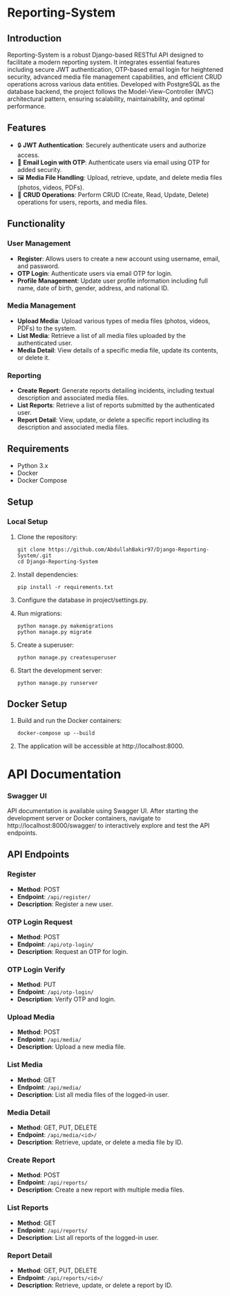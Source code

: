 # Reporting-System

## Introduction

Reporting-System is a robust Django-based RESTful API designed to facilitate a modern reporting system. It integrates essential features including secure JWT authentication, OTP-based email login for heightened security, advanced media file management capabilities, and efficient CRUD operations across various data entities. Developed with PostgreSQL as the database backend, the project follows the Model-View-Controller (MVC) architectural pattern, ensuring scalability, maintainability, and optimal performance.


## Features

- 🔒 **JWT Authentication**: Securely authenticate users and authorize access.
- 📧 **Email Login with OTP**: Authenticate users via email using OTP for added security.
- 🖼️ **Media File Handling**: Upload, retrieve, update, and delete media files (photos, videos, PDFs).
- 🔄 **CRUD Operations**: Perform CRUD (Create, Read, Update, Delete) operations for users, reports, and media files.

## Functionality

### User Management

- **Register**: Allows users to create a new account using username, email, and password.
- **OTP Login**: Authenticate users via email OTP for login.
- **Profile Management**: Update user profile information including full name, date of birth, gender, address, and national ID.

### Media Management

- **Upload Media**: Upload various types of media files (photos, videos, PDFs) to the system.
- **List Media**: Retrieve a list of all media files uploaded by the authenticated user.
- **Media Detail**: View details of a specific media file, update its contents, or delete it.

### Reporting

- **Create Report**: Generate reports detailing incidents, including textual description and associated media files.
- **List Reports**: Retrieve a list of reports submitted by the authenticated user.
- **Report Detail**: View, update, or delete a specific report including its description and associated media files.


## Requirements

- Python 3.x
- Docker
- Docker Compose

## Setup

### Local Setup

1. Clone the repository:
   ```
   git clone https://github.com/AbdullahBakir97/Django-Reporting-System/.git
   cd Django-Reporting-System
   ```

2. Install dependencies:
    ```
   pip install -r requirements.txt
   ```

3. Configure the database in project/settings.py.

4. Run migrations:
    ```
    python manage.py makemigrations
    python manage.py migrate
    ```

5. Create a superuser:
    ```
    python manage.py createsuperuser
    ```

6. Start the development server:
   ```
   python manage.py runserver
   ```

## Docker Setup

1. Build and run the Docker containers:
    ```
    docker-compose up --build
    ```
2. The application will be accessible at http://localhost:8000.


# API Documentation

### Swagger UI

API documentation is available using Swagger UI. After starting the development server or Docker containers, navigate to http://localhost:8000/swagger/ to interactively explore and test the API endpoints.

## API Endpoints

### Register
- **Method**: POST
- **Endpoint**: `/api/register/`
- **Description**: Register a new user.

### OTP Login Request
- **Method**: POST
- **Endpoint**: `/api/otp-login/`
- **Description**: Request an OTP for login.

### OTP Login Verify
- **Method**: PUT
- **Endpoint**: `/api/otp-login/`
- **Description**: Verify OTP and login.

### Upload Media
- **Method**: POST
- **Endpoint**: `/api/media/`
- **Description**: Upload a new media file.

### List Media
- **Method**: GET
- **Endpoint**: `/api/media/`
- **Description**: List all media files of the logged-in user.

### Media Detail
- **Method**: GET, PUT, DELETE
- **Endpoint**: `/api/media/<id>/`
- **Description**: Retrieve, update, or delete a media file by ID.

### Create Report
- **Method**: POST
- **Endpoint**: `/api/reports/`
- **Description**: Create a new report with multiple media files.

### List Reports
- **Method**: GET
- **Endpoint**: `/api/reports/`
- **Description**: List all reports of the logged-in user.

### Report Detail
- **Method**: GET, PUT, DELETE
- **Endpoint**: `/api/reports/<id>/`
- **Description**: Retrieve, update, or delete a report by ID.

